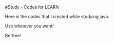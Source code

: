 #Study - Codes for LEARN

Here is the codes that I created while studying java.

Use whatever you want!

Be free!
